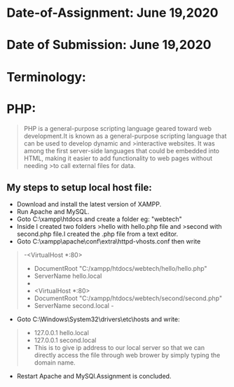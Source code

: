 # Date-of-Assignment: June 19,2020
# Date of Submission: June 19,2020

# Terminology:
# PHP: 
>PHP is a general-purpose scripting language geared toward web development.It is known as a general-purpose scripting language that can be used to develop dynamic and >interactive websites. It was among the first server-side languages that could be embedded into HTML, making it easier to add functionality to web pages without needing >to call external files for data.

## My steps to setup local host file:
- Download and install the latest version of XAMPP.
- Run Apache and MySQL.
- Goto C:\xampp\htdocs and create a folder eg: "webtech"
- Inside I created two folders >hello with hello.php file and >second with second.php file.I created the .php file from a text editor.
- Goto C:\xampp\apache\conf\extra\httpd-vhosts.conf then write 
> -<VirtualHost *:80>
> -  DocumentRoot "C:/xampp/htdocs/webtech/hello/hello.php"
> - ServerName hello.local
> - </VirtualHost>
> - <VirtualHost *:80>
> - DocumentRoot "C:/xampp/htdocs/webtech/second/second.php"
> - ServerName second.local
>-</VirtualHost>
-  Goto C:\Windows\System32\drivers\etc\hosts and write:
> - 127.0.0.1	hello.local
> - 127.0.0.1	second.local
> - This is to give ip address to our local server so that we can directly access the file through web brower by simply typing the domain name.
- Restart Apache and MySQl.Assignment is concluded.
